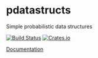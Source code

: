 # pdatastructs

Simple probabilistic data structures

[![Build Status](https://travis-ci.org/crepererum/pdatastructs.rs.svg?branch=master)](https://travis-ci.org/crepererum/pdatastructs.rs)
[![Crates.io](https://img.shields.io/crates/v/pdatastructs.svg)](https://crates.io/crates/pdatastructs)

[Documentation](https://docs.rs/pdatastructs/)

